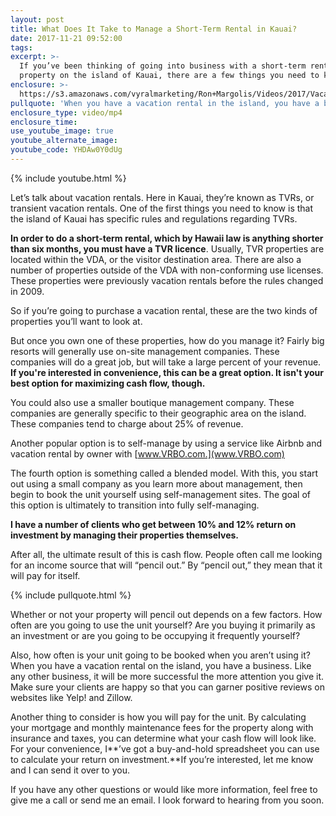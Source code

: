 ```yaml
---
layout: post
title: What Does It Take to Manage a Short-Term Rental in Kauai?
date: 2017-11-21 09:52:00
tags:
excerpt: >-
  If you’ve been thinking of going into business with a short-term rental
  property on the island of Kauai, there are a few things you need to know.
enclosure: >-
  https://s3.amazonaws.com/vyralmarketing/Ron+Margolis/Videos/2017/Vacation%2520Rentals%2520In%2520Kauai%2520-%2520Kauai%2520Real%2520Estate-.mp4
pullquote: 'When you have a vacation rental in the island, you have a business.'
enclosure_type: video/mp4
enclosure_time:
use_youtube_image: true
youtube_alternate_image:
youtube_code: YHDAw0Y0dUg
---
```



{% include youtube.html %}

Let’s talk about vacation rentals. Here in Kauai, they’re known as TVRs, or transient vacation rentals. One of the first things you need to know is that the island of Kauai has specific rules and regulations regarding TVRs.

**In order to do a short-term rental, which by Hawaii law is anything shorter than six months, you must have a TVR licence**. Usually, TVR properties are located within the VDA, or the visitor destination area. There are also a number of properties outside of the VDA with non-conforming use licenses. These properties were previously vacation rentals before the rules changed in 2009.

So if you’re going to purchase a vacation rental, these are the two kinds of properties you’ll want to look at.

But once you own one of these properties, how do you manage it? Fairly big resorts will generally use on-site management companies. These companies will do a great job, but will take a large percent of your revenue. **If you're interested in convenience, this can be a great option. It isn't your best option for maximizing cash flow, though.​**

You could also use a smaller boutique management company. These companies are generally specific to their geographic area on the island. These companies tend to charge about 25% of revenue.

Another popular option is to self-manage by using a service like Airbnb and vacation rental by owner with [www.VRBO.com.](www.VRBO.com)

The fourth option is something called a blended model. With this, you start out using a small company as you learn more about management, then begin to book the unit yourself using self-management sites. The goal of this option is ultimately to transition into fully self-managing.

**I have a number of clients who get between 10% and 12% return on investment by managing their properties themselves.**

After all, the ultimate result of this is cash flow. People often call me looking for an income source that will “pencil out.” By “pencil out,” they mean that it will pay for itself.

{% include pullquote.html %}

Whether or not your property will pencil out depends on a few factors. How often are you going to use the unit yourself? Are you buying it primarily as an investment or are you going to be occupying it frequently yourself?

Also, how often is your unit going to be booked when you aren’t using it? When you have a vacation rental on the island, you have a business. Like any other business, it will be more successful the more attention you give it. Make sure your clients are happy so that you can garner positive reviews on websites like Yelp! and Zillow.

Another thing to consider is how you will pay for the unit. By calculating your mortgage and monthly maintenance fees for the property along with insurance and taxes, you can determine what your cash flow will look like. For your convenience, I**’ve got a buy-and-hold spreadsheet you can use to calculate your return on investment.**If you’re interested, let me know and I can send it over to you.

If you have any other questions or would like more information, feel free to give me a call or send me an email. I look forward to hearing from you soon.